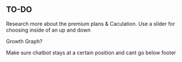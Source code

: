 ## TO-DO

Research more about the premium plans & Caculation.
Use a slider for choosing inside of an up and down

Growth Graph?

Make sure chatbot stays at a certain position and cant go below footer
